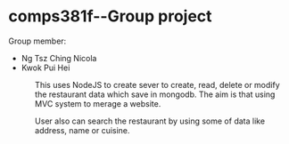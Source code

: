 # comps381f--Group project

Group member: 
<ul>
  <li>Ng Tsz Ching Nicola</li>
  <li>Kwok Pui Hei</li>
<ul>

<p>This uses NodeJS to create sever to create, read, delete or modify the restaurant data which save in mongodb. The aim is that using MVC system to merage a website.</p>

<p>User also can search the restaurant by using some of data like address, name or cuisine.</p>
